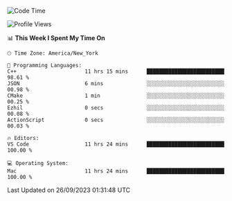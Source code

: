 <!--START_SECTION:waka-->
![Code Time](http://img.shields.io/badge/Code%20Time-538%20hrs%2051%20mins-blue)

![Profile Views](http://img.shields.io/badge/Profile%20Views-0-blue)

📊 **This Week I Spent My Time On** 

```text
🕑︎ Time Zone: America/New_York

💬 Programming Languages: 
C++                      11 hrs 15 mins      █████████████████████████   98.61 % 
JSON                     6 mins              ░░░░░░░░░░░░░░░░░░░░░░░░░   00.98 % 
CMake                    1 min               ░░░░░░░░░░░░░░░░░░░░░░░░░   00.25 % 
Ezhil                    0 secs              ░░░░░░░░░░░░░░░░░░░░░░░░░   00.08 % 
ActionScript             0 secs              ░░░░░░░░░░░░░░░░░░░░░░░░░   00.03 % 

🔥 Editors: 
VS Code                  11 hrs 24 mins      █████████████████████████   100.00 % 

💻 Operating System: 
Mac                      11 hrs 24 mins      █████████████████████████   100.00 % 
```


 Last Updated on 26/09/2023 01:31:48 UTC
<!--END_SECTION:waka-->
